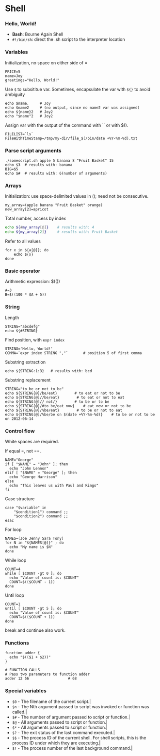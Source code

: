 # Shell

### Hello, World!

- **Bash**: Bourne Again Shell
- `#!/bin/sh`: direct the .sh script to the interpreter location

### Variables

Initialization, no space on either side of =

```shell
PRICE=5
name=Joy
greetings="Hello, World!"
```

Use `$` to subsititue var. Sometimes, encapsulate the var with `${}` to avoid ambiguity

```shell
echo $name,  	# Joy
echo $name2  	# (no output, since no name2 var was assigned)
echo ${name}2	# Joy2
echo "$name"2	# Joy2
```

Assign var with the output of the command with `` or with $().

```shell
FILELIST=`ls`
FileWithTimeStamp=/tmp/my-dir/file_$(/bin/date +%Y-%m-%d).txt
```



### Parse script arguments

```shell
./somescript.sh apple 5 banana 8 "Fruit Basket" 15
echo $3  # results with: banana
BIG=$5
echo $#  # results with: 6(number of arguments)
```



### Arrays

Initialization: use space-delimited values in (); need not be consecutive.

```shell
my_array=(apple banana "Fruit Basket" orange)
new_array[2]=apricot
```

Total number, access by index

```bash
echo ${#my_array[@]} 	# results with: 4
echo ${my_array[2]}		# results with: Fruit Basket
```

Refer to all values

```shell
for x in ${a[@]}; do
	echo ${x}
done
```



### Basic operator

Arithmetic expression: $(())

```shell
A=3
B=$((100 * $A + 5))
```



### String

Length

```shell
STRING="abcdefg"
echo ${#STRING}
```

Find position, with `expr index`

```shell
STRING='Hello, World!'
COMMA=`expr index STRING ","`		# position 5 of first comma
```

Substring extraction

```shell
echo ${STRING:1:3}   # results with: bcd
```

Substring replacement

```shell
STRING="to be or not to be"
echo ${STRING[@]/be/eat}        # to eat or not to be
echo ${STRING[@]//be/eat}        # to eat or not to eat
echo ${STRING[@]// not/}        # to be or to be
echo ${STRING[@]/#to be/eat now}    # eat now or not to be
echo ${STRING[@]/%be/eat}        # to be or not to eat
echo ${STRING[@]/%be/be on $(date +%Y-%m-%d)}    # to be or not to be on 2012-06-14
```



### Control flow

White spaces are required.

If equal  =, not ==.

```shell
NAME="George"
if [ "$NAME" = "John" ]; then
  echo "John Lennon"
elif [ "$NAME" = "George" ]; then
  echo "George Harrison"
else
  echo "This leaves us with Paul and Ringo"
fi
```

Case structure

```shell
case "$variable" in
    "$condition1") command ;;
    "$condition2") command ;;
esac
```

For loop

```shell
NAMES=(Joe Jenny Sara Tony)
for N in "${NAMES[@]}" ; do
  echo "My name is $N"
done
```

While loop

```shell
COUNT=4
while [ $COUNT -gt 0 ]; do
  echo "Value of count is: $COUNT"
  COUNT=$(($COUNT - 1))
done
```

Until loop

```shell
COUNT=1
until [ $COUNT -gt 5 ]; do
  echo "Value of count is: $COUNT"
  COUNT=$(($COUNT + 1))
done
```

break and continue also work.



### Functions

```shell
function adder {
  echo "$(($1 + $2))"
}

# FUNCTION CALLS
# Pass two parameters to function adder
adder 12 56                  # 68
```



### Special variables

- `$0` - The filename of the current script.|
- `$n` - The Nth argument passed to script was invoked or function was called.|
- `$#` - The number of argument passed to script or function.|
- `$@` - All arguments passed to script or function.|
- `$*` - All arguments passed to script or function.|
- `$?` - The exit status of the last command executed.|
- `$$` - The process ID of the current shell. For shell scripts, this is the process ID under which they are executing.|
- `$!` - The process number of the last background command.|





















